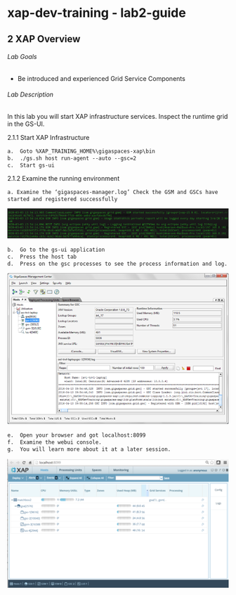 # xap-dev-training - lab2-guide


## 2	XAP Overview

###### Lab Goals
*   Be introduced and experienced Grid Service Components

###### Lab Description
In this lab you will start XAP infrastructure services. Inspect the runtime grid in the GS-UI.

2.1.1	Start XAP Infrastructure

    a.	Goto %XAP_TRAINING_HOME%\gigaspaces-xap\bin
    b.	./gs.sh host run-agent --auto --gsc=2
    c.	Start gs-ui
    
2.1.2	Examine the running environment
    
    a. Examine the ‘gigaspaces-manager.log’ Check the GSM and GSCs have started and registered successfully 

![Screenshot](./Pictures/Picture1.png)

    b.	Go to the gs-ui application
    c.	Press the host tab
    d.	Press on the gsc processes to see the process information and log.
    
![Screenshot](./Pictures/Picture2.png)

    e.	Open your browser and got localhost:8099
    f.	Examine the webui console.
    g.	You will learn more about it at a later session.
    
![Screenshot](./Pictures/Picture3.png)
